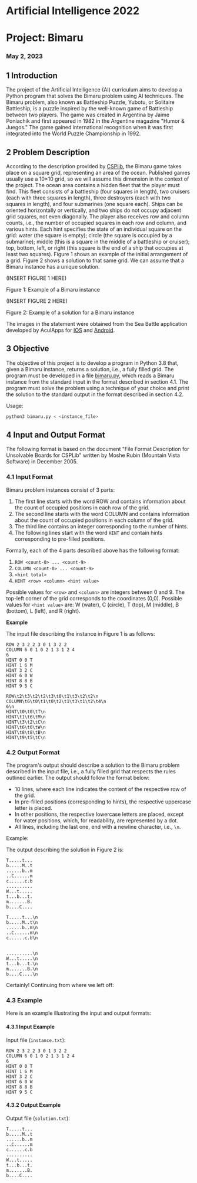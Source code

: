 # Artificial Intelligence 2022

# Project: Bimaru

### May 2, 2023

## 1 Introduction

The project of the Artificial Intelligence (AI) curriculum aims to develop a Python program that solves the Bimaru problem using AI techniques. The Bimaru problem, also known as Battleship Puzzle, Yubotu, or Solitaire Battleship, is a puzzle inspired by the well-known game of Battleship between two players. The game was created in Argentina by Jaime Poniachik and first appeared in 1982 in the Argentine magazine "Humor & Juegos." The game gained international recognition when it was first integrated into the World Puzzle Championship in 1992.

## 2 Problem Description

According to the description provided by [CSPlib](https://www.csplib.org/Problems/prob014/references/), the Bimaru game takes place on a square grid, representing an area of the ocean. Published games usually use a 10×10 grid, so we will assume this dimension in the context of the project. The ocean area contains a hidden fleet that the player must find. This fleet consists of a battleship (four squares in length), two cruisers (each with three squares in length), three destroyers (each with two squares in length), and four submarines (one square each). Ships can be oriented horizontally or vertically, and two ships do not occupy adjacent grid squares, not even diagonally. The player also receives row and column counts, i.e., the number of occupied squares in each row and column, and various hints. Each hint specifies the state of an individual square on the grid: water (the square is empty); circle (the square is occupied by a submarine); middle (this is a square in the middle of a battleship or cruiser); top, bottom, left, or right (this square is the end of a ship that occupies at least two squares). Figure 1 shows an example of the initial arrangement of a grid. Figure 2 shows a solution to that same grid. We can assume that a Bimaru instance has a unique solution.

(INSERT FIGURE 1 HERE)

Figure 1: Example of a Bimaru instance

(INSERT FIGURE 2 HERE)

Figure 2: Example of a solution for a Bimaru instance

The images in the statement were obtained from the Sea Battle application developed by AculApps for [IOS](https://apps.apple.com/pt/app/sea-battle-unlimited/id6444275561?l=en) and [Android](https://play.google.com/store/apps/details?id=ch.aculapps.seabattleunlimited&hl=en).

## 3 Objective

The objective of this project is to develop a program in Python 3.8 that, given a Bimaru instance, returns a solution, i.e., a fully filled grid. The program must be developed in a file [bimaru.py](./bimaru.py), which reads a Bimaru instance from the standard input in the format described in section 4.1. The program must solve the problem using a technique of your choice and print the solution to the standard output in the format described in section 4.2.

Usage:

```bash
python3 bimaru.py < <instance_file>
```

## 4 Input and Output Format

The following format is based on the document "File Format Description for Unsolvable Boards for CSPLib" written by Moshe Rubin (Mountain Vista Software) in December 2005.

### 4.1 Input Format

Bimaru problem instances consist of 3 parts:

1. The first line starts with the word ROW and contains information about the count of occupied positions in each row of the grid.
2. The second line starts with the word COLUMN and contains information about the count of occupied positions in each column of the grid.
3. The third line contains an integer corresponding to the number of hints.
4. The following lines start with the word `HINT` and contain hints corresponding to pre-filled positions.

Formally, each of the 4 parts described above has the following format:

1. `ROW <count-0> ... <count-9>`
2. `COLUMN <count-0> ... <count-9>`
3. `<hint total>`
4. `HINT <row> <column> <hint value>`

Possible values for `<row>` and `<column>` are integers between 0 and 9. The top-left corner of the grid corresponds to the coordinates (0,0). Possible values for `<hint value>` are: W (water), C (circle), T (top), M (middle), B (bottom), L (left), and R (right).

**Example**

The input file describing the instance in Figure 1 is as follows:

```
ROW 2 3 2 2 3 0 1 3 2 2
COLUMN 6 0 1 0 2 1 3 1 2 4
6
HINT 0 0 T
HINT 1 6 M
HINT 3 2 C
HINT 6 0 W
HINT 8 8 B
HINT 9 5 C
```

```
ROW\t2\t3\t2\t2\t3\t0\t1\t3\t2\t2\n
COLUMN\t6\t0\t1\t0\t2\t1\t3\t1\t2\t4\n
6\n
HINT\t0\t0\tT\n
HINT\t1\t6\tM\n
HINT\t3\t2\tC\n
HINT\t6\t0\tW\n
HINT\t8\t8\tB\n
HINT\t9\t5\tC\n
```

### 4.2 Output Format

The program's output should describe a solution to the Bimaru problem described in the input file, i.e., a fully filled grid that respects the rules outlined earlier. The output should follow the format below:

- 10 lines, where each line indicates the content of the respective row of the grid.
- In pre-filled positions (corresponding to hints), the respective uppercase letter is placed.
- In other positions, the respective lowercase letters are placed, except for water positions, which, for readability, are represented by a dot.
- All lines, including the last one, end with a newline character, i.e., `\n`.

Example:

The output describing the solution in Figure 2 is:

```
T.....t...
b.....M..t
......b..m
..C......m
c......c.b
..........
W...t.....
t...b...t.
m.......B.
b....C....
```

```
T.....t...\n
b.....M..t\n
......b..m\n
..C......m\n
c......c.b\n


..........\n
W...t.....\n
t...b...t.\n
m.......B.\n
b....C....\n
```

Certainly! Continuing from where we left off:

### 4.3 Example

Here is an example illustrating the input and output formats:

#### 4.3.1 Input Example

Input file (`instance.txt`):

```plaintext
ROW 2 3 2 2 3 0 1 3 2 2
COLUMN 6 0 1 0 2 1 3 1 2 4
6
HINT 0 0 T
HINT 1 6 M
HINT 3 2 C
HINT 6 0 W
HINT 8 8 B
HINT 9 5 C
```

#### 4.3.2 Output Example

Output file (`solution.txt`):

```plaintext
T.....t...
b.....M..t
......b..m
..C......m
c......c.b
..........
W...t.....
t...b...t.
m.......B.
b....C....
```
